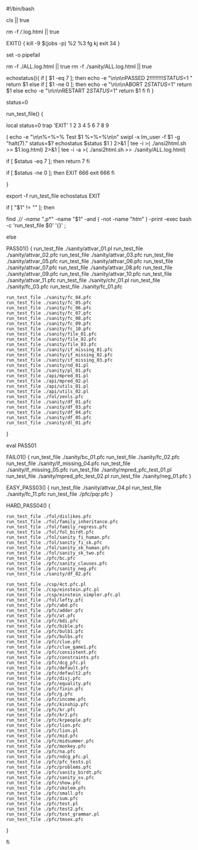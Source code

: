 #!/bin/bash



cls  || true

rm -f */*.log.html  || true

EXIT() {
  kill -9 $(jobs -p) %2 %3
  fg
  kj
  exit 34
}

set -o pipefail

rm -f ./ALL.log.html || true
rm -f ./sanity/ALL.log.html || true


echostatus(){
  if [ $1 -eq 7 ]; then
    echo -e "\n\n\nPASSED $2     !!!!!!!!! STATUS=$1 "
    return $1
  else 
    if [ $1 -ne 0 ]; then
         echo -e "\n\n\nABORT $2 STATUS=$1" 
	 return $1
      else
         echo -e "\n\n\nRESTART $2 STATUS=$1"
	 return $1
    fi
  fi
}

status=0

run_test_file() {

local status=0
trap 'EXIT' 1 2 3 4 5 6 7 8 9
 
 ( 
  echo -e "\n\n%=%=% Test $1 %=%=%\n\n"
  swipl -x lm_user -f $1 -g "halt(7)." 
  status=$?
  echostatus $status $1
  ) 2>&1 |
  tee -i >( ./ansi2html.sh >> $1.log.html) 2>&1 |
  tee -i -a >( ./ansi2html.sh >> ./sanity/ALL.log.html)
  
  if [ $status -eq 7 ]; then
    return 7
  fi

  if [ $status -ne 0 ]; then
    EXIT 666
    exit 666
  fi
 
}

export -f run_test_file echostatus EXIT

if [ "$1" != "" ]; then

   find ./*/ -name "*.p*" -name "$1" -and \( -not -name "*htm*" \) -print -exec  bash -c 'run_test_file $0' '{}' \;

else


PASS01() {
	run_test_file ./sanity/attvar_01.pl 
	run_test_file ./sanity/attvar_02.pfc 
	run_test_file ./sanity/attvar_03.pfc 
	run_test_file ./sanity/attvar_05.pfc 
	run_test_file ./sanity/attvar_06.pfc 
	run_test_file ./sanity/attvar_07.pfc 
	run_test_file ./sanity/attvar_08.pfc 
	run_test_file ./sanity/attvar_09.pfc 
	run_test_file ./sanity/attvar_10.pfc 
	run_test_file ./sanity/attvar_11.pfc 
	run_test_file ./sanity/chr_01.pl 
	run_test_file ./sanity/fc_03.pfc
	run_test_file ./sanity/fc_01.pfc
	
	run_test_file ./sanity/fc_04.pfc 
	run_test_file ./sanity/fc_05.pfc 
	run_test_file ./sanity/fc_06.pfc 
	run_test_file ./sanity/fc_07.pfc 
	run_test_file ./sanity/fc_08.pfc 
	run_test_file ./sanity/fc_09.pfc 
	run_test_file ./sanity/fc_10.pfc 
	run_test_file ./sanity/file_01.pfc 
	run_test_file ./sanity/file_02.pfc 
	run_test_file ./sanity/file_03.pfc 
	run_test_file ./sanity/if_missing_01.pfc 
	run_test_file ./sanity/if_missing_02.pfc 
	run_test_file ./sanity/if_missing_03.pfc 
	run_test_file ./sanity/nd_01.pl 
	run_test_file ./sanity/pl_01.pfc 
	run_test_file ./api/mpred_01.pl 
	run_test_file ./api/mpred_02.pl 
	run_test_file ./api/utils_01.pl 
	run_test_file ./api/utils_02.pl 
	run_test_file ./fol/zenls.pfc 
	run_test_file ./sanity/df_01.pfc 
	run_test_file ./sanity/df_03.pfc 
	run_test_file ./sanity/df_04.pfc 
	run_test_file ./sanity/df_05.pfc 
	run_test_file ./sanity/dl_01.pfc 

}

eval PASS01

FAIL01() {
    run_test_file ./sanity/bc_01.pfc
    run_test_file ./sanity/fc_02.pfc
    run_test_file ./sanity/if_missing_04.pfc
    run_test_file ./sanity/if_missing_05.pfc
    run_test_file ./sanity/mpred_pfc_test_01.pl
    run_test_file ./sanity/mpred_pfc_test_02.pl
    run_test_file ./sanity/neg_01.pfc
}

EASY_PASS03() {
	run_test_file ./sanity/attvar_04.pl
	run_test_file ./sanity/fc_11.pfc
	run_test_file ./pfc/pqr.pfc
}


HARD_PASS04() {

	run_test_file ./fol/dislikes.pfc
	run_test_file ./fol/family_inheritance.pfc
	run_test_file ./fol/family_regress.pfc
	run_test_file ./fol/fol_birdt.pfc
	run_test_file ./fol/sanity_fi_human.pfc
	run_test_file ./fol/sanity_fi_sk.pfc
	run_test_file ./fol/sanity_sk_human.pfc
	run_test_file ./fol/sanity_sk_two.pfc
	run_test_file ./pfc/bc.pfc
	run_test_file ./pfc/sanity_clauses.pfc
	run_test_file ./pfc/sanity_neg.pfc
	run_test_file ./sanity/df_02.pfc
    
    run_test_file ./csp/4ct.pfc.pl
    run_test_file ./csp/einstein.pfc.pl
    run_test_file ./csp/einstein_simpler.pfc.pl
    run_test_file ./fol/lefty.pfc
    run_test_file ./pfc/abd.pfc
    run_test_file ./pfc/adder.pfc
    run_test_file ./pfc/at.pfc
    run_test_file ./pfc/bdi.pfc
    run_test_file ./pfc/bible.pfc
    run_test_file ./pfc/bulb1.pfc
    run_test_file ./pfc/bulbs.pfc
    run_test_file ./pfc/clue.pfc
    run_test_file ./pfc/clue_game1.pfc
    run_test_file ./pfc/consistent.pfc
    run_test_file ./pfc/constraints.pfc
    run_test_file ./pfc/dcg_pfc.pl
    run_test_file ./pfc/default.pfc
    run_test_file ./pfc/default2.pfc
    run_test_file ./pfc/disj.pfc
    run_test_file ./pfc/equality.pfc
    run_test_file ./pfc/finin.pfc
    run_test_file ./pfc/g.pfc
    run_test_file ./pfc/income.pfc
    run_test_file ./pfc/kinship.pfc
    run_test_file ./pfc/kr.pfc
    run_test_file ./pfc/kr2.pfc
    run_test_file ./pfc/krpeople.pfc
    run_test_file ./pfc/lion.pfc
    run_test_file ./pfc/lion.pl
    run_test_file ./pfc/mid.pfc
    run_test_file ./pfc/midsummer.pfc
    run_test_file ./pfc/monkey.pfc
    run_test_file ./pfc/na.pfc
    run_test_file ./pfc/ndcg_pfc.pl
    run_test_file ./pfc/pfc_tests.pl
    run_test_file ./pfc/problems.pfc
    run_test_file ./pfc/sanity_birdt.pfc
    run_test_file ./pfc/sanity_sv.pfc
    run_test_file ./pfc/show.pfc
    run_test_file ./pfc/skolem.pfc
    run_test_file ./pfc/small.pfc
    run_test_file ./pfc/sum.pfc
    run_test_file ./pfc/test.pl
    run_test_file ./pfc/test2.pfc
    run_test_file ./pfc/test_grammar.pl
    run_test_file ./pfc/tmsex.pfc
}

fi

